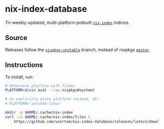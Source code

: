 # nix-index-database
Tri-weekly updated, multi-platform prebuilt [`nix-index`](https://github.com/usertam/nix-index) indices.

## Source
Releases follow the
[`nixpkgs-unstable`](https://api.github.com/repos/NixOS/nixpkgs/git/refs/heads/nixpkgs-unstable) branch, instead of nixpkgs
[`master`](https://api.github.com/repos/NixOS/nixpkgs/git/refs/heads/master).

## Instructions
To install, run:
```sh
# determine platform with flakes
PLATFORM=$(nix eval --raw nixpkgs#system)

# to explicitly state platform instead, do:
# PLATFORM='aarch64-linux'

mkdir -p $HOME/.cache/nix-index
curl -Lo $HOME/.cache/nix-index/files \
    https://github.com/usertam/nix-index-database/releases/latest/download/index-$PLATFORM
```

